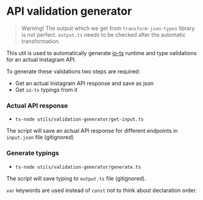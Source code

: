 # API validation generator

> Warning! The output which we get from `transform-json-types` library is not perfect. `output.ts` needs to be checked after the automatic transformation.

This util is used to automatically generate [io-ts](https://github.com/gcanti/io-ts) runtime and type validations for an actual Instagram API. 

To generate these validations two steps are required:
- Get an actual Instagram API response and save as json
- Get `io-ts` typings from it

### Actual API response

- `ts-node utils/validation-generator/get-input.ts` 

The script will save an actual API response for different endpoints in `input.json` file (gitignored)

### Generate typings

- `ts-node utils/validation-generator/generate.ts`

The script will save typing to `output.ts` file (gitignored).

`var` keywords are used instead of `const` not to think about declaration order.